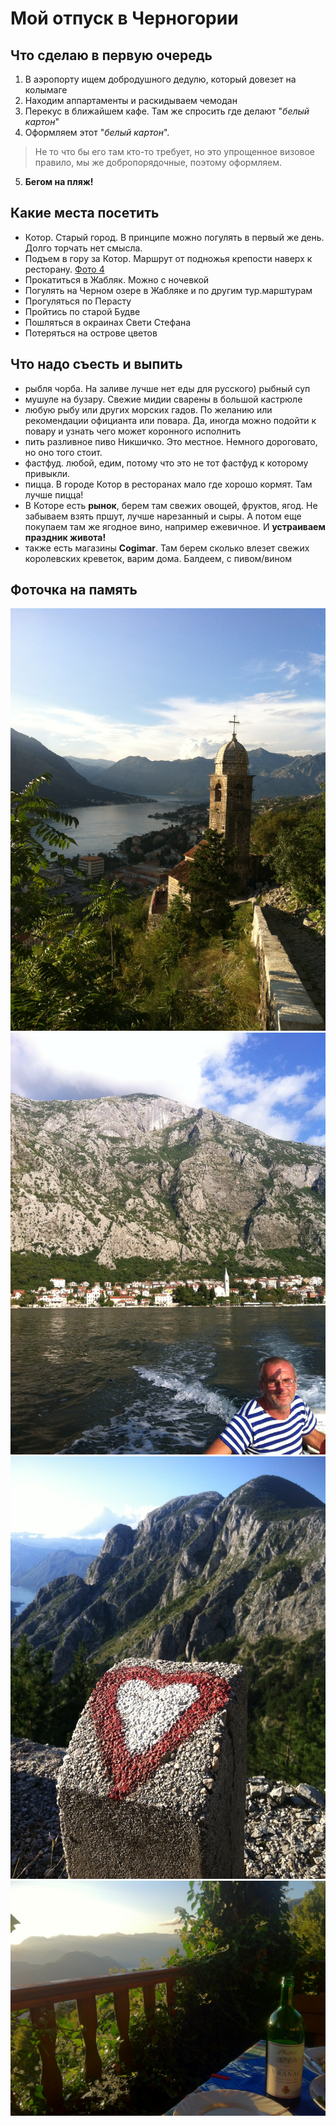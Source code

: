 # Мой отпуск в **Черногории**

## Что сделаю в первую очередь
1. В аэропорту ищем добродушного дедулю, который довезет на колымаге
2. Находим аппартаменты и раскидываем чемодан
3. Перекус в ближайшем кафе. Там же спросить где делают "*белый картон*"
4. Оформляем этот "*белый картон*". 
> Не то что бы его там кто-то требует, но это упрощенное визовое правило, мы же добропорядочные, поэтому оформляем.
5. **Бегом на пляж!**

## Какие места посетить
* Котор. Старый город. В принципе можно погулять в первый же день. Долго торчать нет смысла.
* Подъем в гору за Котор. Маршрут от подножья крепости наверх к ресторану. [Фото 4](IMG4.JPG)
* Прокатиться в Жабляк. Можно с ночевкой
* Погулять на Черном озере в Жабляке и по другим тур.марштурам
* Прогуляться по Перасту
* Пройтись по старой Будве 
* Пошляться в окраинах Свети Стефана
* Потеряться на острове цветов

## Что надо съесть и выпить
* рыбля чорба. На заливе лучше нет еды для русского) рыбный суп
* мушуле на бузару. Свежие мидии сварены в большой кастрюле
* любую рыбу или других морских гадов. По желанию или рекомендации официанта или повара. Да, иногда можно подойти к повару и узнать чего может коронного исполнить
* пить разливное пиво Никшичко. Это местное. Немного дороговато, но оно того стоит.
* фастфуд. любой, едим, потому что это не тот фастфуд к которому привыкли.
* пицца. В городе Котор в ресторанах мало где хорошо кормят. Там лучше пицца!
* В Которе есть **рынок**, берем там свежих овощей, фруктов, ягод. Не забываем взять пршут, лучше нарезанный и сыры. А потом еще покупаем там же ягодное вино, например ежевичное. И **устраиваем праздник живота!**
* также есть магазины **Cogimar**. Там берем сколько влезет свежих королевских креветок, варим дома. Балдеем, с пивом/вином

## Фоточка на память
![Вид с Которского форта](IMG1.JPG)
![Вид с Которского форта](IMG2.JPG)
![Вид с Которского форта](IMG3.JPG)
![Вид с Которского форта](IMG4.JPG)